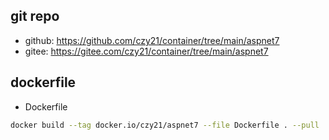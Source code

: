 ## git repo
  - github: https://github.com/czy21/container/tree/main/aspnet7
  - gitee: https://gitee.com/czy21/container/tree/main/aspnet7
## dockerfile
- Dockerfile
```bash
docker build --tag docker.io/czy21/aspnet7 --file Dockerfile . --pull
```